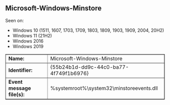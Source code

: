 ## Microsoft-Windows-Minstore

Seen on:
* Windows 10 (1511, 1607, 1703, 1709, 1803, 1809, 1903, 1909, 2004, 20H2)
* Windows 11 (21H2)
* Windows 2016
* Windows 2019

<table border="1" class="docutils">
  <tbody>
    <tr>
      <td><b>Name:</b></td>
      <td>Microsoft-Windows-Minstore</td>
    </tr>
    <tr>
      <td><b>Identifier:</b></td>
      <td>{55b24b1d-dd9c-44c0-ba77-4f749f1b6976}</td>
    </tr>
    <tr>
      <td><b>Event message file(s):</b></td>
      <td>%systemroot%\system32\minstoreevents.dll</td>
    </tr>
  </tbody>
</table>

&nbsp;

